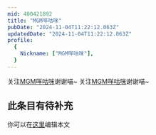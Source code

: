```yaml
---
mid: 400421892
title: "MGM咩咕咪"
pubDate: "2024-11-04T11:22:12.063Z"
updatedDate: "2024-11-04T11:22:12.063Z"
profile:
  {
    Nickname: ["MGM咩咕咪"],
  }
---
```


关注[MGM咩咕咪](https://space.bilibili.com/400421892)谢谢喵~ 关注[MGM咩咕咪](https://space.bilibili.com/400421892)谢谢喵~

## 此条目有待补充
你可以在[这里](https://github.com/Yuhanawa/VTuber.ICU/edit/master/src/content/v/MGM咩咕咪/index.md)编辑本文
